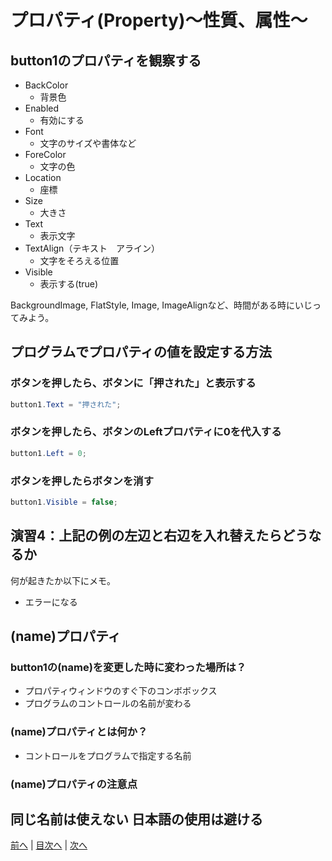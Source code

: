 # プロパティ(Property)～性質、属性～

## button1のプロパティを観察する

- BackColor
  - 背景色
- Enabled
  - 有効にする
- Font
  - 文字のサイズや書体など
- ForeColor
  - 文字の色
- Location
  - 座標
- Size
  - 大きさ
- Text
  - 表示文字
- TextAlign（テキスト　アライン）
  - 文字をそろえる位置
- Visible
  - 表示する(true)

BackgroundImage, FlatStyle, Image, ImageAlignなど、時間がある時にいじってみよう。

## プログラムでプロパティの値を設定する方法
### ボタンを押したら、ボタンに「押された」と表示する

```cs
button1.Text = "押された";
```

### ボタンを押したら、ボタンのLeftプロパティに0を代入する

```cs
button1.Left = 0;
```

### ボタンを押したらボタンを消す

```cs
button1.Visible = false;
```

## 演習4：上記の例の左辺と右辺を入れ替えたらどうなるか
何が起きたか以下にメモ。

- エラーになる

## (name)プロパティ
### button1の(name)を変更した時に変わった場所は？

- プロパティウィンドウのすぐ下のコンボボックス
- プログラムのコントロールの名前が変わる

### (name)プロパティとは何か？

- コントロールをプログラムで指定する名前

### (name)プロパティの注意点

同じ名前は使えない
日本語の使用は避ける
---

[前へ](03.md) | [目次へ](README.md#%E7%9B%AE%E6%AC%A1) | [次へ](05.md)

